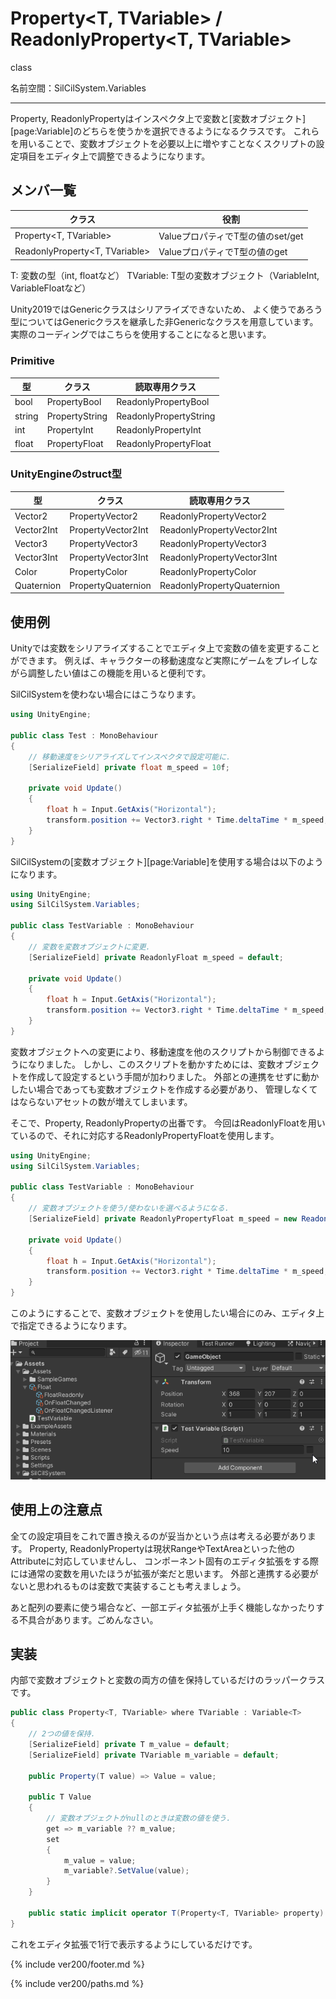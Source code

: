# Property<T, TVariable> / ReadonlyProperty<T, TVariable>

class

名前空間：SilCilSystem.Variables

---

Property, ReadonlyPropertyはインスペクタ上で変数と[変数オブジェクト][page:Variable]のどちらを使うかを選択できるようになるクラスです。
これらを用いることで、変数オブジェクトを必要以上に増やすことなくスクリプトの設定項目をエディタ上で調整できるようになります。

## メンバ一覧

|クラス|役割|
|-|-|
|Property\<T, TVariable>|ValueプロパティでT型の値のset/get|
|ReadonlyProperty\<T, TVariable>|ValueプロパティでT型の値のget|

T: 変数の型（int, floatなど）
TVariable: T型の変数オブジェクト（VariableInt, VariableFloatなど）

Unity2019ではGenericクラスはシリアライズできないため、
よく使うであろう型についてはGenericクラスを継承した非Genericなクラスを用意しています。
実際のコーディングではこちらを使用することになると思います。

### Primitive

|型|クラス|読取専用クラス|
|-|-|-|
|bool|PropertyBool|ReadonlyPropertyBool|
|string|PropertyString|ReadonlyPropertyString|
|int|PropertyInt|ReadonlyPropertyInt|
|float|PropertyFloat|ReadonlyPropertyFloat|

### UnityEngineのstruct型

|型|クラス|読取専用クラス|
|-|-|-|
|Vector2|PropertyVector2|ReadonlyPropertyVector2|
|Vector2Int|PropertyVector2Int|ReadonlyPropertyVector2Int|
|Vector3|PropertyVector3|ReadonlyPropertyVector3|
|Vector3Int|PropertyVector3Int|ReadonlyPropertyVector3Int|
|Color|PropertyColor|ReadonlyPropertyColor|
|Quaternion|PropertyQuaternion|ReadonlyPropertyQuaternion|

## 使用例

Unityでは変数をシリアライズすることでエディタ上で変数の値を変更することができます。
例えば、キャラクターの移動速度など実際にゲームをプレイしながら調整したい値はこの機能を用いると便利です。

SilCilSystemを使わない場合にはこうなります。

```cs
using UnityEngine;

public class Test : MonoBehaviour
{
    // 移動速度をシリアライズしてインスペクタで設定可能に.
    [SerializeField] private float m_speed = 10f;

    private void Update()
    {
        float h = Input.GetAxis("Horizontal");
        transform.position += Vector3.right * Time.deltaTime * m_speed;
    }
}
```

SilCilSystemの[変数オブジェクト][page:Variable]を使用する場合は以下のようになります。

```cs
using UnityEngine;
using SilCilSystem.Variables;

public class TestVariable : MonoBehaviour
{
    // 変数を変数オブジェクトに変更.
    [SerializeField] private ReadonlyFloat m_speed = default;

    private void Update()
    {
        float h = Input.GetAxis("Horizontal");
        transform.position += Vector3.right * Time.deltaTime * m_speed;
    }
}
```

変数オブジェクトへの変更により、移動速度を他のスクリプトから制御できるようになりました。
しかし、このスクリプトを動かすためには、変数オブジェクトを作成して設定するという手間が加わりました。
外部との連携をせずに動かしたい場合であっても変数オブジェクトを作成する必要があり、
管理しなくてはならないアセットの数が増えてしまいます。

そこで、Property, ReadonlyPropertyの出番です。
今回はReadonlyFloatを用いているので、それに対応するReadonlyPropertyFloatを使用します。

```cs
using UnityEngine;
using SilCilSystem.Variables;

public class TestVariable : MonoBehaviour
{
    // 変数オブジェクトを使う/使わないを選べるようになる.
    [SerializeField] private ReadonlyPropertyFloat m_speed = new ReadonlyPropertyFloat(10f);

    private void Update()
    {
        float h = Input.GetAxis("Horizontal");
        transform.position += Vector3.right * Time.deltaTime * m_speed;
    }
}
```

このようにすることで、変数オブジェクトを使用したい場合にのみ、エディタ上で指定できるようになります。

![エディタ上での見え方][fig:PropertyFloat]

## 使用上の注意点

全ての設定項目をこれで置き換えるのが妥当かという点は考える必要があります。
Property, ReadonlyPropertyは現状RangeやTextAreaといった他のAttributeに対応していませんし、
コンポーネント固有のエディタ拡張をする際には通常の変数を用いたほうが拡張が楽だと思います。
外部と連携する必要がないと思われるものは変数で実装することも考えましょう。

あと配列の要素に使う場合など、一部エディタ拡張が上手く機能しなかったりする不具合があります。ごめんなさい。

## 実装

内部で変数オブジェクトと変数の両方の値を保持しているだけのラッパークラスです。

```cs
public class Property<T, TVariable> where TVariable : Variable<T>
{
    // 2つの値を保持.
    [SerializeField] private T m_value = default;
    [SerializeField] private TVariable m_variable = default;

    public Property(T value) => Value = value;

    public T Value
    {
        // 変数オブジェクトがnullのときは変数の値を使う.
        get => m_variable ?? m_value;
        set
        {
            m_value = value;
            m_variable?.SetValue(value);
        }
    }

    public static implicit operator T(Property<T, TVariable> property) => property.Value;
}
```

これをエディタ拡張で1行で表示するようにしているだけです。

<!--- footer --->

{% include ver200/footer.md %}

<!--- 参照 --->

{% include ver200/paths.md %}

[fig:PropertyFloat]: Figures/PropertyFloat.gif
